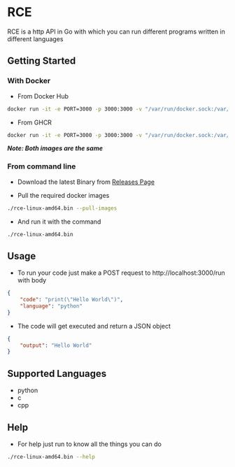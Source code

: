 # RCE

RCE is a http API in Go with which you can run different programs written in different languages

## Getting Started

### With Docker

* From Docker Hub

```sh
docker run -it -e PORT=3000 -p 3000:3000 -v "/var/run/docker.sock:/var/run/docker.sock" -v "/usr/src/app/runs:/usr/src/app/runs" vineelsai/rce
```

* From GHCR

```sh
docker run -it -e PORT=3000 -p 3000:3000 -v "/var/run/docker.sock:/var/run/docker.sock" -v "/usr/src/app/runs:/usr/src/app/runs" ghcr.io/vineelsai26/rce:latest
```

***Note: Both images are the same***

### From command line

* Download the latest Binary from [Releases Page](https://github.com/vineelsai26/RCE/releases/latest) 

* Pull the required docker images

```sh
./rce-linux-amd64.bin --pull-images
```

* And run it with the command

```sh
./rce-linux-amd64.bin
```

## Usage

* To run your code just make a POST request to http://localhost:3000/run with body

```json
{
    "code": "print(\"Hello World\")",
    "language": "python"
}
```

* The code will get executed and return a JSON object

```json
{
    "output": "Hello World"
}
```

## Supported Languages

* python
* c
* cpp

## Help

* For help just run to know all the things you can do 

```sh
./rce-linux-amd64.bin --help
```

